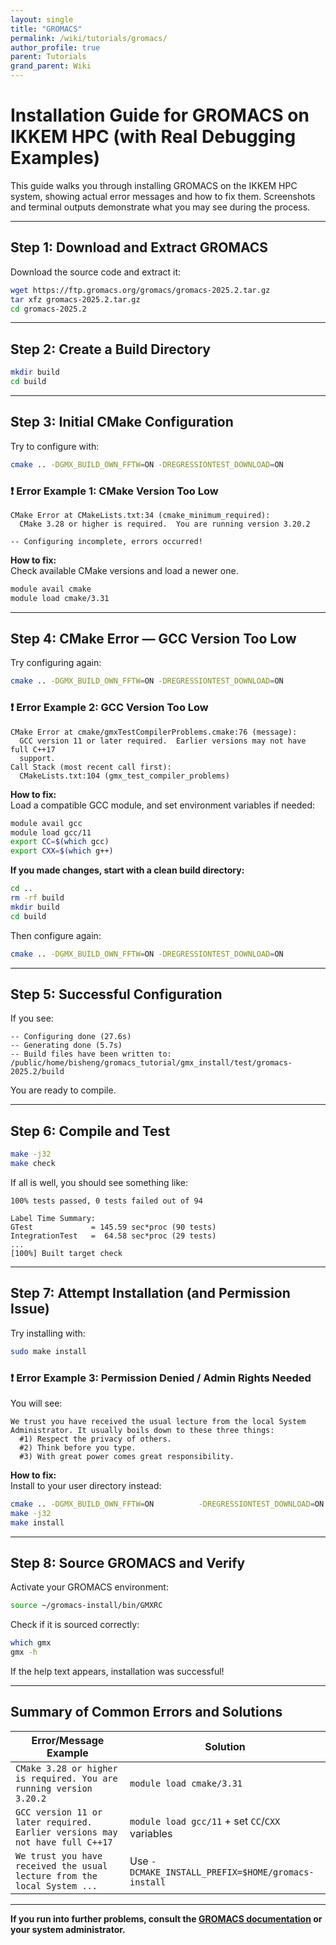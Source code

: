 ```yaml
---
layout: single
title: "GROMACS"
permalink: /wiki/tutorials/gromacs/
author_profile: true
parent: Tutorials
grand_parent: Wiki
---
```

# Installation Guide for GROMACS on IKKEM HPC (with Real Debugging Examples)

This guide walks you through installing GROMACS on the IKKEM HPC system, showing actual error messages and how to fix them. Screenshots and terminal outputs demonstrate what you may see during the process.

---

## Step 1: Download and Extract GROMACS

Download the source code and extract it:

```bash
wget https://ftp.gromacs.org/gromacs/gromacs-2025.2.tar.gz
tar xfz gromacs-2025.2.tar.gz
cd gromacs-2025.2
```

---

## Step 2: Create a Build Directory

```bash
mkdir build
cd build
```

---

## Step 3: Initial CMake Configuration

Try to configure with:

```bash
cmake .. -DGMX_BUILD_OWN_FFTW=ON -DREGRESSIONTEST_DOWNLOAD=ON
```

### ❗ Error Example 1: CMake Version Too Low

```
CMake Error at CMakeLists.txt:34 (cmake_minimum_required):
  CMake 3.28 or higher is required.  You are running version 3.20.2

-- Configuring incomplete, errors occurred!
```

**How to fix:**  
Check available CMake versions and load a newer one.

```bash
module avail cmake
module load cmake/3.31
```

---

## Step 4: CMake Error — GCC Version Too Low

Try configuring again:

```bash
cmake .. -DGMX_BUILD_OWN_FFTW=ON -DREGRESSIONTEST_DOWNLOAD=ON
```

### ❗ Error Example 2: GCC Version Too Low

```
CMake Error at cmake/gmxTestCompilerProblems.cmake:76 (message):
  GCC version 11 or later required.  Earlier versions may not have full C++17
  support.
Call Stack (most recent call first):
  CMakeLists.txt:104 (gmx_test_compiler_problems)
```

**How to fix:**  
Load a compatible GCC module, and set environment variables if needed:

```bash
module avail gcc
module load gcc/11
export CC=$(which gcc)
export CXX=$(which g++)
```

**If you made changes, start with a clean build directory:**

```bash
cd ..
rm -rf build
mkdir build
cd build
```

Then configure again:

```bash
cmake .. -DGMX_BUILD_OWN_FFTW=ON -DREGRESSIONTEST_DOWNLOAD=ON
```

---

## Step 5: Successful Configuration

If you see:

```
-- Configuring done (27.6s)
-- Generating done (5.7s)
-- Build files have been written to: /public/home/bisheng/gromacs_tutorial/gmx_install/test/gromacs-2025.2/build
```

You are ready to compile.

---

## Step 6: Compile and Test

```bash
make -j32
make check
```

If all is well, you should see something like:

```
100% tests passed, 0 tests failed out of 94

Label Time Summary:
GTest             = 145.59 sec*proc (90 tests)
IntegrationTest   =  64.58 sec*proc (29 tests)
...
[100%] Built target check
```

---

## Step 7: Attempt Installation (and Permission Issue)

Try installing with:

```bash
sudo make install
```

### ❗ Error Example 3: Permission Denied / Admin Rights Needed

You will see:

```
We trust you have received the usual lecture from the local System
Administrator. It usually boils down to these three things:
  #1) Respect the privacy of others.
  #2) Think before you type.
  #3) With great power comes great responsibility.
```

**How to fix:**  
Install to your user directory instead:

```bash
cmake .. -DGMX_BUILD_OWN_FFTW=ON          -DREGRESSIONTEST_DOWNLOAD=ON          -DCMAKE_INSTALL_PREFIX=$HOME/gromacs-install
make -j32
make install
```

---

## Step 8: Source GROMACS and Verify

Activate your GROMACS environment:

```bash
source ~/gromacs-install/bin/GMXRC
```

Check if it is sourced correctly:

```bash
which gmx
gmx -h
```

If the help text appears, installation was successful!

---

## Summary of Common Errors and Solutions

| Error/Message Example                                                         | Solution                                                     |
|-------------------------------------------------------------------------------|--------------------------------------------------------------|
| `CMake 3.28 or higher is required. You are running version 3.20.2`            | `module load cmake/3.31`                                     |
| `GCC version 11 or later required. Earlier versions may not have full C++17`  | `module load gcc/11` + set `CC`/`CXX` variables              |
| `We trust you have received the usual lecture from the local System ...`      | Use `-DCMAKE_INSTALL_PREFIX=$HOME/gromacs-install`           |

---

**If you run into further problems, consult the [GROMACS documentation](https://manual.gromacs.org/) or your system administrator.**
